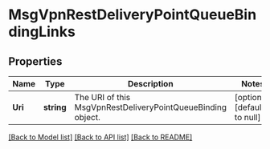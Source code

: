 # MsgVpnRestDeliveryPointQueueBindingLinks

## Properties
Name | Type | Description | Notes
------------ | ------------- | ------------- | -------------
**Uri** | **string** | The URI of this MsgVpnRestDeliveryPointQueueBinding object. | [optional] [default to null]

[[Back to Model list]](../README.md#documentation-for-models) [[Back to API list]](../README.md#documentation-for-api-endpoints) [[Back to README]](../README.md)


